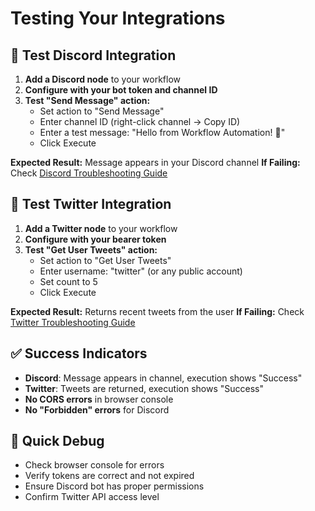 # Testing Your Integrations

## 🧪 **Test Discord Integration**

1. **Add a Discord node** to your workflow
2. **Configure with your bot token and channel ID**
3. **Test "Send Message" action:**
   - Set action to "Send Message"
   - Enter channel ID (right-click channel → Copy ID)
   - Enter a test message: "Hello from Workflow Automation! 🚀"
   - Click Execute

**Expected Result:** Message appears in your Discord channel
**If Failing:** Check [Discord Troubleshooting Guide](DISCORD_TROUBLESHOOTING.md)

## 🧪 **Test Twitter Integration**

1. **Add a Twitter node** to your workflow
2. **Configure with your bearer token**
3. **Test "Get User Tweets" action:**
   - Set action to "Get User Tweets"
   - Enter username: "twitter" (or any public account)
   - Set count to 5
   - Click Execute

**Expected Result:** Returns recent tweets from the user
**If Failing:** Check [Twitter Troubleshooting Guide](TWITTER_TROUBLESHOOTING.md)

## ✅ **Success Indicators**

- **Discord**: Message appears in channel, execution shows "Success"
- **Twitter**: Tweets are returned, execution shows "Success"
- **No CORS errors** in browser console
- **No "Forbidden" errors** for Discord

## 🔧 **Quick Debug**

- Check browser console for errors
- Verify tokens are correct and not expired
- Ensure Discord bot has proper permissions
- Confirm Twitter API access level

